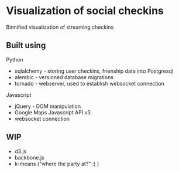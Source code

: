 # Visualization of social checkins #
Binnified visualization of streaming checkins

## Built using ##
Python
* sqlalchemy - storing user checkins, frienship data into Postgresql
* alembic - versioned database migrations
* tornado - webserver, used to establish websocket connection

Javascript
* jQuery - DOM manipulation
* Google Maps Javascript API v3
* websocket connection

## WIP ##
* d3.js
* backbone.js
* k-means ("where the party at?" :) )
